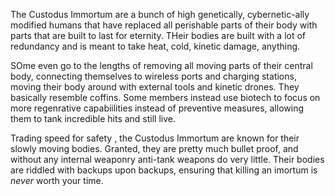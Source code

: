 The Custodus Immortum are a bunch of high genetically, cybernetic-ally modified humans that have replaced all perishable parts of their body with parts that are built to last for eternity. THeir bodies are built with a lot of redundancy and is meant to take heat, cold, kinetic damage, anything. 

SOme even go to the lengths of removing all moving parts of their central body, connecting themselves to wireless ports and charging stations, moving their body around with external tools and kinetic drones. They basically resemble coffins. Some members instead use biotech to focus on more regenrative capabiilities instead of preventive measures, allowing them to tank incredible hits and still live. 

Trading speed for safety , the Custodus Immortum are known for their slowly moving bodies. Granted, they are pretty much bullet proof, and without any internal weaponry anti-tank weapons do very little. Their bodies are riddled with backups upon backups, ensuring that killing an imortum is *never* worth your time. 